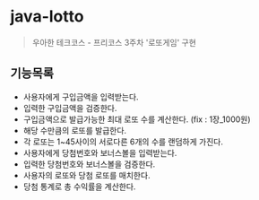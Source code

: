 # java-lotto
> 우아한 테크코스 - 프리코스 3주차 '로또게임' 구현

## 기능목록
- 사용자에게 구입금액을 입력받는다.
- 입력한 구입금액을 검증한다.
- 구입금액으로 발급가능한 최대 로또 수를 계산한다. (fix : 1장_1000원)
- 해당 수만큼의 로또를 발급한다.
- 각 로또는 1~45사이의 서로다른 6개의 수를 랜덤하게 가진다.
- 사용자에게 당첨번호와 보너스볼을 입력받는다.
- 입력한 당첨번호와 보너스볼을 검증한다.
- 사용자의 로또와 당첨 로또를 매치한다.
- 당첨 통계로 총 수익률을 계산한다.
